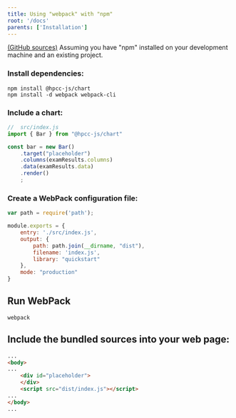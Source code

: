 ```yaml
---
title: Using "webpack" with "npm" 
root: '/docs'
parents: ['Installation']
---
```


[(GitHub sources)](https://github.com/hpcc-systems/Visualization/tree/master/demos/quickstart/webpack)
Assuming you have "npm" installed on your development machine and an existing project.

### Install dependencies:
```
npm install @hpcc-js/chart
npm install -d webpack webpack-cli
```

### Include a chart:
```javascript
//  src/index.js
import { Bar } from "@hpcc-js/chart"

const bar = new Bar()
    .target("placeholder")
    .columns(examResults.columns)
    .data(examResults.data)
    .render()
    ;
```

### Create a WebPack configuration file:
```javascript
var path = require('path');

module.exports = {
    entry: './src/index.js',
    output: {
        path: path.join(__dirname, "dist"),
        filename: 'index.js',
        library: "quickstart"
    },
    mode: "production"
}
```

## Run WebPack
```
webpack
```

## Include the bundled sources into your web page:
```html
...
<body>
...
    <div id="placeholder">
    </div>
    <script src="dist/index.js"></script>
...
</body>
...
```
